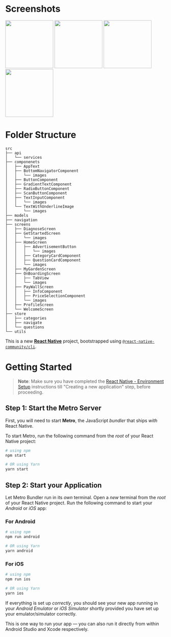 # Screenshots


<img src="https://github.com/senaerbek/Notes/assets/36725302/80126fc5-3655-4e18-9fc8-2b3f9492b638" width="150">
<img src="https://github.com/senaerbek/Notes/assets/36725302/e419ce72-60b9-4d7b-8cf3-00dfba2a9a99" width="150">
<img src="https://github.com/senaerbek/Notes/assets/36725302/eab87ea8-e874-4508-8f2f-01b805c17629" width="150">
<img src="https://github.com/senaerbek/Notes/assets/36725302/cc20743e-3aa7-42b9-bbaa-fe54334733e3" width="150">

# Folder Structure

```
src
├── api
│   └── services
├── componenets
│   ├── AppText
│   ├── BottomNavigatorComponent
│   │   └── images
│   ├── ButtonComponent
│   ├── GradientTextComponent
│   ├── RadioButtonComponent
│   ├── ScanButtonComponent
│   ├── TextInputComponent
│   │   └── images
│   └── TextWithUnderlineImage
│       └── images
├── models
├── navigation
├── screens
│   ├── DiagnoseScreen
│   ├── GetStartedScreen
│   │   └── images
│   ├── HomeScreen
│   │   ├── AdvertisementButton
│   │   │   └── images
│   │   ├── CategoryCardComponent
│   │   ├── QuestionCardComponent
│   │   └── images
│   ├── MyGardenScreen
│   ├── OnBoardingScreen
│   │   ├── TabView
│   │   └── images
│   ├── PayWallScreen
│   │   ├── InfoComponent
│   │   ├── PriceSelectionComponent
│   │   └── images
│   ├── ProfileScreen
│   └── WelcomeScreen
├── store
│   ├── categories
│   ├── navigate
│   └── questions
└── utils
```



This is a new [**React Native**](https://reactnative.dev) project, bootstrapped using [`@react-native-community/cli`](https://github.com/react-native-community/cli).

# Getting Started

>**Note**: Make sure you have completed the [React Native - Environment Setup](https://reactnative.dev/docs/environment-setup) instructions till "Creating a new application" step, before proceeding.

## Step 1: Start the Metro Server

First, you will need to start **Metro**, the JavaScript _bundler_ that ships _with_ React Native.

To start Metro, run the following command from the _root_ of your React Native project:

```bash
# using npm
npm start

# OR using Yarn
yarn start
```

## Step 2: Start your Application

Let Metro Bundler run in its _own_ terminal. Open a _new_ terminal from the _root_ of your React Native project. Run the following command to start your _Android_ or _iOS_ app:

### For Android

```bash
# using npm
npm run android

# OR using Yarn
yarn android
```

### For iOS

```bash
# using npm
npm run ios

# OR using Yarn
yarn ios
```

If everything is set up _correctly_, you should see your new app running in your _Android Emulator_ or _iOS Simulator_ shortly provided you have set up your emulator/simulator correctly.

This is one way to run your app — you can also run it directly from within Android Studio and Xcode respectively.
